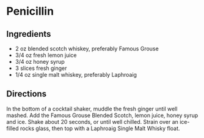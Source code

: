 # Penicillin

## Ingredients
* 2 oz blended scotch whiskey, preferably Famous Grouse
* 3/4 oz fresh lemon juice
* 3/4 oz honey syrup
* 3 slices fresh ginger
* 1/4 oz single malt whiskey, preferably Laphroaig

## Directions
In the bottom of a cocktail shaker, muddle the fresh ginger until well mashed. Add the Famous Grouse Blended Scotch, lemon juice, honey syrup and ice. Shake about 20 seconds, or until well chilled. Strain over an ice-filled rocks glass, then top with a Laphroaig Single Malt Whisky float.

